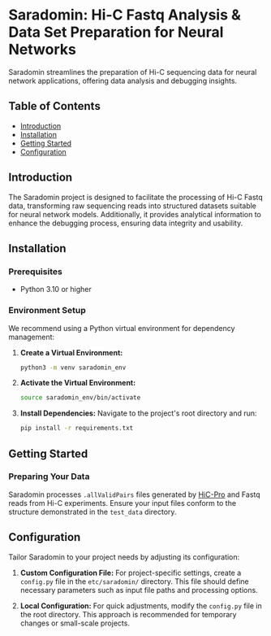 # Saradomin: Hi-C Fastq Analysis & Data Set Preparation for Neural Networks

Saradomin streamlines the preparation of Hi-C sequencing data for neural network applications,
offering data analysis and debugging insights.

## Table of Contents
- [Introduction](#introduction)
- [Installation](#installation)
- [Getting Started](#getting-started)
- [Configuration](#configuration)

## Introduction

The Saradomin project is designed to facilitate the processing of Hi-C Fastq data,
transforming raw sequencing reads into structured datasets suitable for neural network models.
Additionally, it provides analytical information to enhance the debugging process, ensuring data integrity
and usability.

## Installation

### Prerequisites
- Python 3.10 or higher

### Environment Setup
We recommend using a Python virtual environment for dependency management:

1. **Create a Virtual Environment:**
   ```bash
   python3 -m venv saradomin_env
   ```

2. **Activate the Virtual Environment:**
   ```bash
   source saradomin_env/bin/activate
   ```

3. **Install Dependencies:**
   Navigate to the project's root directory and run:
   ```bash
   pip install -r requirements.txt
   ```

## Getting Started

### Preparing Your Data
Saradomin processes `.allValidPairs` files generated by [HiC-Pro](https://github.com/nservant/HiC-Pro/tree/master) and Fastq reads
from Hi-C experiments. Ensure your input files conform to the structure demonstrated
in the `test_data` directory.


## Configuration

Tailor Saradomin to your project needs by adjusting its configuration:

1. **Custom Configuration File:**
   For project-specific settings, create a `config.py` file in the `etc/saradomin/` directory. This file should define necessary parameters such as input file paths and processing options.

2. **Local Configuration:**
   For quick adjustments, modify the `config.py` file in the root directory. This approach is recommended for temporary changes or small-scale projects.
